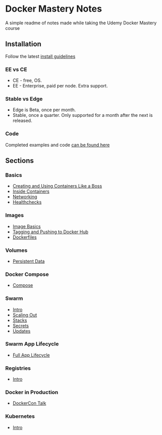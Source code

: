 # Docker Mastery Notes

A simple readme of notes made while taking the Udemy Docker Mastery course

## Installation

Follow the latest [install guidelines](https://docs.docker.com/install/linux/docker-ce/ubuntu)

### EE vs CE

- CE - free, OS.
- EE - Enterprise, paid per node. Extra support.

### Stable vs Edge

- Edge is Beta, once per month.
- Stable, once a quarter. Only supported for a month after the next is released.

### Code

Completed examples and code [can be found here](/code/)

## Sections

### Basics
- [Creating and Using Containers Like a Boss](/basic/CREATING_AND_USING.md)
- [Inside Containers](/basic/INSIDE_CONTAINERS.md)
- [Networking](/basic/DOCKER_NETWORKING.md)
- [Healthchecks](/basic/HEALTHCHECK.md)

### Images
- [Image Basics](/images/IMAGE_BASICS.md)
- [Tagging and Pushing to Docker Hub](/images/TAGGING_AND_PUSHING.md)
- [Dockerfiles](/images/DOCKERFILES.md)

### Volumes

- [Persistent Data](/volumes/PERSISTENT_DATA.md)

### Docker Compose 

- [Compose](/compose/DOCKER_COMPOSE.md)

### Swarm

- [Intro](/swarm/SWARM_INTRO.md)
- [Scaling Out](/swarm/SCALING_OUT.md)
- [Stacks](/swarm/SWARM_STACKS.md)
- [Secrets](/swarm/SECRETS.md)
- [Updates](/swarm/SWARM_UPDATES.md)

### Swarm App Lifecycle

- [Full App Lifecycle](/lifecycle/FULL_APP.md)

### Registries

- [Intro](/registries/INTRO.md)

### Docker in Production

- [DockerCon Talk](/production/DOCKER_CON_TALK.md)

### Kubernetes 

- [Intro](/kubernetes/INTRO.md)

